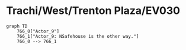 # Trachi/West/Trenton Plaza/EV030


```mermaid
graph TD
    766_0["Actor_9"]
    766_1["Actor_9: NSafehouse is the other way."]
    766_0 --> 766_1
```
